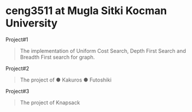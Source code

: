 # ceng3511 at Mugla Sitki Kocman University

Project#1 
> The implementation of Uniform Cost Search, Depth First Search and Breadth First search for graph.

Project#2
> The project of 
● Kakuros
● Futoshiki

Project#3
> The project of Knapsack
